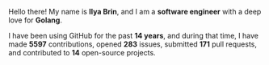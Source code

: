 Hello there! My name is **Ilya Brin**, and I am a **software engineer** with a deep love for **Golang**.

I have been using GitHub for the past **14 years**, and during that time, I have made **5597** contributions, opened **283** issues, submitted **171** pull requests, and contributed to **14** open-source projects.

